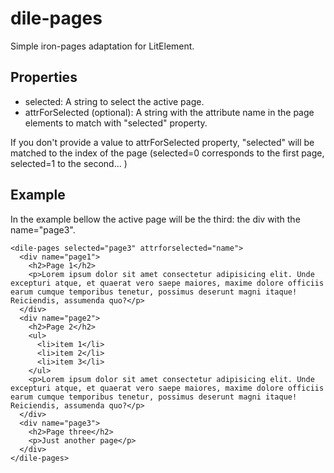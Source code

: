 # dile-pages

Simple iron-pages adaptation for LitElement.

## Properties

- selected: A string to select the active page.
- attrForSelected (optional): A string with the attribute name in the page elements to match with "selected" property.

If you don't provide a value to attrForSelected property, "selected" will be matched to the index of the page (selected=0 corresponds to the first page, selected=1 to the second... )

## Example

In the example bellow the active page will be the third: the div with the name="page3".

```
<dile-pages selected="page3" attrforselected="name">
  <div name="page1">
    <h2>Page 1</h2>
    <p>Lorem ipsum dolor sit amet consectetur adipisicing elit. Unde excepturi atque, et quaerat vero saepe maiores, maxime dolore officiis earum cumque temporibus tenetur, possimus deserunt magni itaque! Reiciendis, assumenda quo?</p>
  </div>
  <div name="page2">
    <h2>Page 2</h2>
    <ul>
      <li>item 1</li>
      <li>item 2</li>
      <li>item 3</li>
    </ul>
    <p>Lorem ipsum dolor sit amet consectetur adipisicing elit. Unde excepturi atque, et quaerat vero saepe maiores, maxime dolore officiis earum cumque temporibus tenetur, possimus deserunt magni itaque! Reiciendis, assumenda quo?</p>
  </div>
  <div name="page3">
    <h2>Page three</h2>
    <p>Just another page</p>
  </div>
</dile-pages>
```

